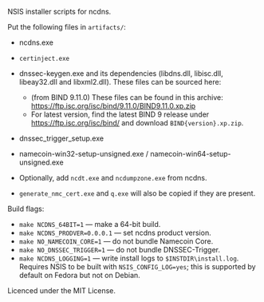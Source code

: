 
NSIS installer scripts for ncdns.

Put the following files in `artifacts/`:

  - ncdns.exe
  - `certinject.exe`
  - dnssec-keygen.exe and its dependencies (libdns.dll, libisc.dll, libeay32.dll and libxml2.dll). These files can be sourced here:
    - (from BIND 9.11.0) These files can be found in this archive: https://ftp.isc.org/isc/bind/9.11.0/BIND9.11.0.xp.zip
    - For latest version, find the latest BIND 9 release under https://ftp.isc.org/isc/bind/ and download
      `BIND{version}.xp.zip`.
  - dnssec_trigger_setup.exe
  - namecoin-win32-setup-unsigned.exe / namecoin-win64-setup-unsigned.exe

  - Optionally, add `ncdt.exe` and `ncdumpzone.exe` from ncdns.
  - `generate_nmc_cert.exe` and `q.exe` will also be copied if they are present.

Build flags:

  - `make NCDNS_64BIT=1` — make a 64-bit build.
  - `make NCDNS_PRODVER=0.0.0.1` — set ncdns product version.
  - `make NO_NAMECOIN_CORE=1` — do not bundle Namecoin Core.
  - `make NO_DNSSEC_TRIGGER=1` — do not bundle DNSSEC-Trigger.
  - `make NCDNS_LOGGING=1` — write install logs to `$INSTDIR\install.log`.  Requires NSIS to be built with `NSIS_CONFIG_LOG=yes`; this is supported by default on Fedora but not on Debian.

Licenced under the MIT License.
